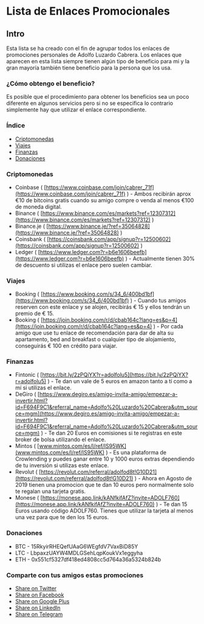 # Lista de Enlaces Promocionales 

## Intro

Esta lista se ha creado con el fin de agrupar todos los enlaces de promociones personales de Adolfo Luzardo Cabrera. 
Los enlaces que aparecen en esta lista siempre tienen algún tipo de beneficio para mi y la gran mayoría también tiene beneficio para la persona que los usa. 

### ¿Cómo obtengo el beneficio?

Es posible que el procedimiento para obtener los beneficios sea un poco diferente en algunos servicios pero si no se especifica lo contrario simplemente hay que utilizar el enlace correspondiente.

### Índice

* [Criptomonedas](#criptomonedas)
* [Viajes](#viajes)
* [Finanzas](#finanzas)
* [Donaciones](#donaciones)

### Criptomonedas

* Coinbase ( [https://www.coinbase.com/join/cabrer_71f](https://www.coinbase.com/join/cabrer_71f) ) - Ambos recibirán aprox €10 de bitcoins gratis cuando su amigo compre o venda al menos €100 de moneda digital. 
* Binance ( [https://www.binance.com/es/markets?ref=12307312](https://www.binance.com/es/markets?ref=12307312) ) 
* Binance.je ( [https://www.binance.je/?ref=35064828](https://www.binance.je/?ref=35064828) )
* Coinsbank ( [https://coinsbank.com/app/signup?r=12500602](https://coinsbank.com/app/signup?r=12500602) )
* Ledger ( [https://www.ledger.com?r=b6e1606beefb](https://www.ledger.com?r=b6e1606beefb) ) - Actualmente tienen 30% de descuento si utilizas el enlace pero suelen cambiar.

### Viajes

* Booking ( [https://www.booking.com/s/34_6/400bd1bf](https://www.booking.com/s/34_6/400bd1bf) ) - Cuando tus amigos reserven con este enlace y se alojen, recibirás € 15 y ellos tendrán un premio de € 15.
* Booking ( [https://join.booking.com/r/d/cbab164c?lang=es&p=4](https://join.booking.com/r/d/cbab164c?lang=es&p=4) ) - Por cada amigo que use tu enlace de recomendación para dar de alta su apartamento, bed and breakfast o cualquier tipo de alojamiento, conseguirás € 100 en crédito para viajar.

### Finanzas

* Fintonic ( [https://bit.ly/2zPQiYX?r=adolfolu5](https://bit.ly/2zPQiYX?r=adolfolu5) ) - Te dan un vale de 5 euros en amazon tanto a tí como a mí si utilizas el enlace.
* DeGiro ( [https://www.degiro.es/amigo-invita-amigo/empezar-a-invertir.html?id=F694F9C1&referral_name=Adolfo%20Luzardo%20Cabrera&utm_source=mgm](https://www.degiro.es/amigo-invita-amigo/empezar-a-invertir.html?id=F694F9C1&referral_name=Adolfo%20Luzardo%20Cabrera&utm_source=mgm) ) - Te dan 20 Euros en comisiones si te registras en este broker de bolsa utilizando el enlace.
* Mintos ( [www.mintos.com/es/l/ref/IS95WK](www.mintos.com/es/l/ref/IS95WK) ) - Es una plataforma de Crowlending y puedes ganar entre 10 y 1000 euros extras dependiendo de tu inversión si utilizas este enlace.
* Revolut ( [https://revolut.com/referral/adolfod8t!G10D21](https://revolut.com/referral/adolfod8t!G10D21) ) - Ahora en Agosto de 2019 tienen una promocion que te dan 10 euros pero normalmente solo te regalan una tarjeta gratis.
* Monese ( [https://monese.app.link/kANfkifAfZ?invite=ADOLF760](https://monese.app.link/kANfkifAfZ?invite=ADOLF760) ) - Te dan 15 Euros usando código ADOLF760. Tienes que utilizar la tarjeta al menos una vez para que te den los 15 euros.


### Donaciones

* BTC - 15RkyirRHEQefUAaG6WEgfdV7VaxBiD85Y
* LTC - LbpaxzUAYW4MDLGSehLqpKoukVx1eggyha
* ETH - 0x551cf5327df418ed4808cc5d764a36a5324b824b

### Comparte con tus amigos estas promociones
+ [Share on Twitter](https://twitter.com/intent/tweet?text=https://aluzardo.github.io/promociones/%0AEnlaces%20Promocionales%20de%20Adolfo)
+ [Share on Facebook](http://www.facebook.com/sharer/sharer.php?s=100&p[url]=https://aluzardo.github.io/promociones/&p[images][0]=&p[title]=Enlaces%20Promocionales%20de%20Adolfo&p[summary]=)
+ [Share on Google Plus](https://plus.google.com/share?url=https://aluzardo.github.io/promociones/)
+ [Share on LinkedIn](http://www.linkedin.com/shareArticle?mini=true&url=https://aluzardo.github.io/promociones/&title=Enlaces%20Promocionales%20de%20Adolfo&summary=&source=)
+ [Share on Telegram](https://t.me/share/url?url=https://aluzardo.github.io/promociones/)
